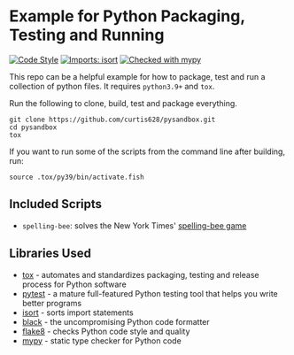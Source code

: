 # Example for Python Packaging, Testing and Running

[![Code Style](https://img.shields.io/badge/code%20style-black-000000.svg)](https://github.com/ambv/black)
[![Imports: isort](https://img.shields.io/badge/%20imports-isort-%231674b1?style=flat&labelColor=ef8336)](https://pycqa.github.io/isort/)
[![Checked with mypy](http://www.mypy-lang.org/static/mypy_badge.svg)](http://mypy-lang.org/)

This repo can be a helpful example for how to package, test and run a collection
of python files. It requires `python3.9+` and `tox`.

Run the following to clone, build, test and package everything.

```shell
git clone https://github.com/curtis628/pysandbox.git
cd pysandbox
tox
```

If you want to run some of the scripts from the command line after building,
run:

```shell
source .tox/py39/bin/activate.fish
```

## Included Scripts

* `spelling-bee`: solves the New York Times' [spelling-bee game](https://www.nytimes.com/puzzles/spelling-bee)

## Libraries Used

* [tox](https://tox.wiki/en/latest/index.html) - automates and standardizes 
  packaging, testing and release process for Python software
* [pytest](https://pytest.org) - a mature full-featured Python testing tool that
  helps you write better programs
* [isort](https://github.com/PyCQA/isort) - sorts import statements
* [black](https://github.com/psf/black) - the uncompromising Python code formatter
* [flake8](https://github.com/PyCQA/flake8) - checks Python code style and quality
* [mypy](https://mypy.readthedocs.io/en/stable/) - static type checker for Python code
